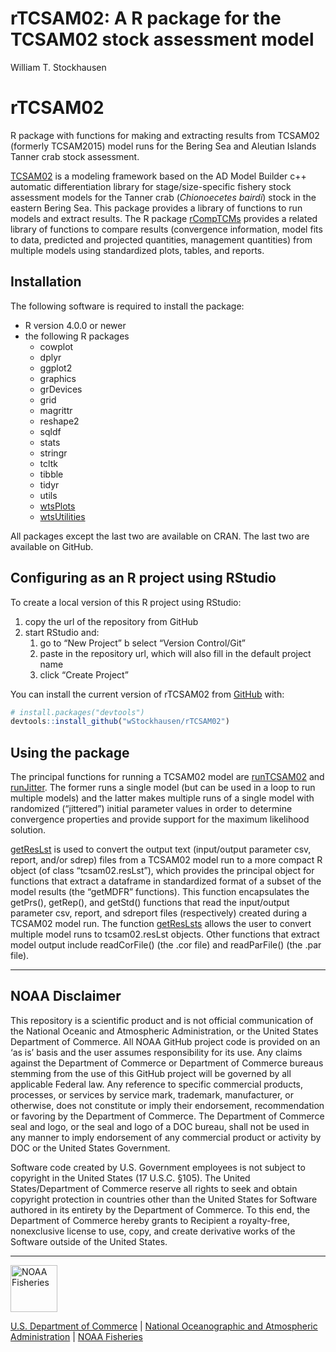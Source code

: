 rTCSAM02: A R package for the TCSAM02 stock assessment model
================
William T. Stockhausen

<!-- README.md is generated from README.Rmd. 
     Knit this file to generate README.md.
     Then run pkgdown::build_site_github_pages() to build site
-->

# rTCSAM02

R package with functions for making and extracting results from TCSAM02
(formerly TCSAM2015) model runs for the Bering Sea and Aleutian Islands
Tanner crab stock assessment.

[TCSAM02](https://github.com/wStockhausen/tcsam02) is a modeling
framework based on the AD Model Builder c++ automatic differentiation
library for stage/size-specific fishery stock assessment models for the
Tanner crab (*Chionoecetes bairdi*) stock in the eastern Bering Sea.
This package provides a library of functions to run models and extract
results. The R package
[rCompTCMs](https://github.com/wStockhausen/rCompTCMs) provides a
related library of functions to compare results (convergence
information, model fits to data, predicted and projected quantities,
management quantities) from multiple models using standardized plots,
tables, and reports.

## Installation

The following software is required to install the package:

- R version 4.0.0 or newer
- the following R packages
  - cowplot
  - dplyr
  - ggplot2
  - graphics
  - grDevices
  - grid
  - magrittr
  - reshape2
  - sqldf
  - stats
  - stringr
  - tcltk
  - tibble
  - tidyr
  - utils
  - [wtsPlots](https://github.com/wStockhausen/wtsPlots)
  - [wtsUtilities](https://github.com/wStockhausen/wtsUtilities)

All packages except the last two are available on CRAN. The last two are
available on GitHub.

## Configuring as an R project using RStudio

To create a local version of this R project using RStudio:

1.  copy the url of the repository from GitHub
2.  start RStudio and:
    1.  go to “New Project” b select “Version Control/Git”
    2.  paste in the repository url, which will also fill in the default
        project name
    3.  click “Create Project”

You can install the current version of rTCSAM02 from
[GitHub](https://github.com/) with:

``` r
# install.packages("devtools")
devtools::install_github("wStockhausen/rTCSAM02")
```

## Using the package

The principal functions for running a TCSAM02 model are
[runTCSAM02](reference/runTCSAM02.html) and
[runJitter](reference/runJitter.html). The former runs a single model
(but can be used in a loop to run multiple models) and the latter makes
multiple runs of a single model with randomized (“jittered”) initial
parameter values in order to determine convergence properties and
provide support for the maximum likelihood solution.

[getResLst](reference/getResLst.html) is used to convert the output text
(input/output parameter csv, report, and/or sdrep) files from a TCSAM02
model run to a more compact R object (of class “tcsam02.resLst”), which
provides the principal object for functions that extract a dataframe in
standardized format of a subset of the model results (the “getMDFR”
functions). This function encapsulates the getPrs(), getRep(), and
getStd() functions that read the input/output parameter csv, report, and
sdreport files (respectively) created during a TCSAM02 model run. The
function [getResLsts](reference/getResLsts.html) allows the user to
convert multiple model runs to tcsam02.resLst objects. Other functions
that extract model output include readCorFile() (the .cor file) and
readParFile() (the .par file).

------------------------------------------------------------------------

## NOAA Disclaimer

This repository is a scientific product and is not official
communication of the National Oceanic and Atmospheric Administration, or
the United States Department of Commerce. All NOAA GitHub project code
is provided on an ‘as is’ basis and the user assumes responsibility for
its use. Any claims against the Department of Commerce or Department of
Commerce bureaus stemming from the use of this GitHub project will be
governed by all applicable Federal law. Any reference to specific
commercial products, processes, or services by service mark, trademark,
manufacturer, or otherwise, does not constitute or imply their
endorsement, recommendation or favoring by the Department of Commerce.
The Department of Commerce seal and logo, or the seal and logo of a DOC
bureau, shall not be used in any manner to imply endorsement of any
commercial product or activity by DOC or the United States Government.

Software code created by U.S. Government employees is not subject to
copyright in the United States (17 U.S.C. §105). The United
States/Department of Commerce reserve all rights to seek and obtain
copyright protection in countries other than the United States for
Software authored in its entirety by the Department of Commerce. To this
end, the Department of Commerce hereby grants to Recipient a
royalty-free, nonexclusive license to use, copy, and create derivative
works of the Software outside of the United States.

------------------------------------------------------------------------

<img src="https://raw.githubusercontent.com/nmfs-general-modeling-tools/nmfspalette/main/man/figures/noaa-fisheries-rgb-2line-horizontal-small.png" height="75" alt="NOAA Fisheries">

[U.S. Department of Commerce](https://www.commerce.gov/) \| [National
Oceanographic and Atmospheric Administration](https://www.noaa.gov) \|
[NOAA Fisheries](https://www.fisheries.noaa.gov/)
